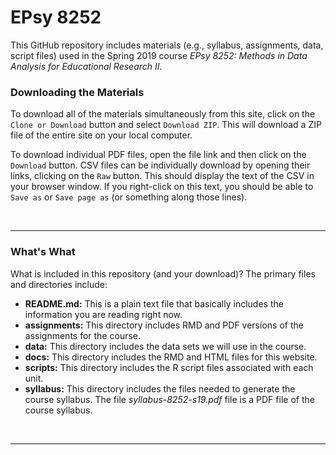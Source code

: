 EPsy 8252
=========

This GitHub repository includes materials (e.g., syllabus, assignments, data, script files) used in the Spring 2019 course _EPsy 8252: Methods in Data Analysis for Educational Research II_.


### Downloading the Materials

To download all of the materials simultaneously from this site, click on the `Clone or Download` button and select `Download ZIP`. This will download a ZIP file of the entire site on your local computer. 

To download individual PDF files, open the file link and then click on the `Download` button. CSV files can be individually download by opening their links, clicking on the `Raw` button. This should display the text of the CSV in your browser window. If you right-click on this text, you should be able to `Save as` or `Save page as` (or something along those lines). 

<br />

---

### What's What

What is included in this repository (and your download)? The primary files and directories include:


- **README.md:** This is a plain text file that basically includes the information you are reading right now.
- **assignments:** This directory includes RMD and PDF versions of the assignments for the course.
- **data:** This directory includes the data sets we will use in the course.
- **docs:** This directory includes the RMD and HTML files for this website.
- **scripts:** This directory includes the R script files associated with each unit.
- **syllabus:** This directory includes the files needed to generate the course syllabus. The file *syllabus-8252-s19.pdf* file is a PDF file of the course syllabus.


<br />

---
